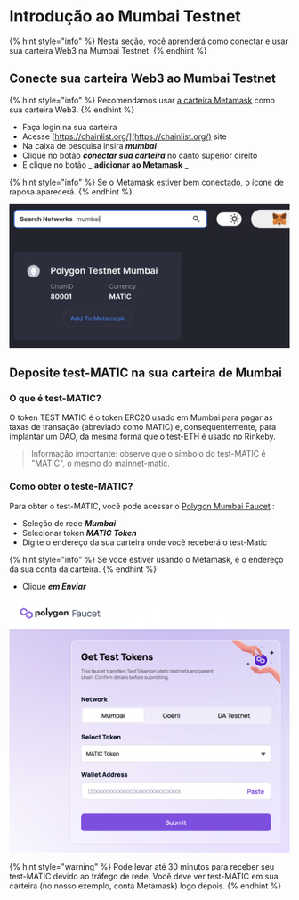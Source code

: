 # Introdução ao Mumbai Testnet

{% hint style="info" %}
Nesta seção, você aprenderá como conectar e usar sua carteira Web3 na Mumbai Testnet.
{% endhint %}



## **Conecte sua carteira Web3 ao Mumbai Testnet** <a href="#connect-your-web3-wallet-to-the-mumbai-testnet" id="connect-your-web3-wallet-to-the-mumbai-testnet"></a>

{% hint style="info" %}
Recomendamos usar [a carteira Metamask](./) como sua carteira Web3.
{% endhint %}

* Faça login na sua carteira
* Acesse [https://chainlist.org/](https://chainlist.org/) site
* Na caixa de pesquisa insira _**mumbai**_
* Clique no botão _**conectar sua carteira**_ no canto superior direito
* E clique no botão \_ **adicionar ao Metamask** \_

{% hint style="info" %}
Se o Metamask estiver bem conectado, o ícone de raposa aparecerá.
{% endhint %}

![Adicione a rede de teste de Mumbai ao Metamask usando chainlist.org](<../../.gitbook/assets/Schermata 2022-01-26 alle 23.29.34.png>)

## **Deposite test-MATIC na sua carteira de Mumbai** <a href="#deposit-test-matic-to-your-mumbai-wallet" id="deposit-test-matic-to-your-mumbai-wallet"></a>

### O que é test-MATIC? <a href="#what-is-test-matic" id="what-is-test-matic"></a>

O token TEST MATIC é o token ERC20 usado em Mumbai para pagar as taxas de transação (abreviado como MATIC) e, consequentemente, para implantar um DAO, da mesma forma que o test-ETH é usado no Rinkeby.

> Informação importante: observe que o símbolo do test-MATIC é "MATIC", o mesmo do mainnet-matic.

### Como obter o teste-MATIC? <a href="#how-to-get-test-matic" id="how-to-get-test-matic"></a>

Para obter o test-MATIC, você pode acessar o [Polygon Mumbai Faucet](https://faucet.polygon.technology/) :

* Seleção de rede _**Mumbai**_
* Selecionar token _**MATIC Token**_
* Digite o endereço da sua carteira onde você receberá o test-Matic

{% hint style="info" %}
Se você estiver usando o Metamask, é o endereço da sua conta da carteira.
{% endhint %}

* Clique _**em Enviar**_

![Torneira Polygon Mumbai](<../../.gitbook/assets/Schermata 2022-02-22 alle 10.38.13.png>)

{% hint style="warning" %}
Pode levar até 30 minutos para receber seu test-MATIC devido ao tráfego de rede. Você deve ver test-MATIC em sua carteira (no nosso exemplo, conta Metamask) logo depois.
{% endhint %}

